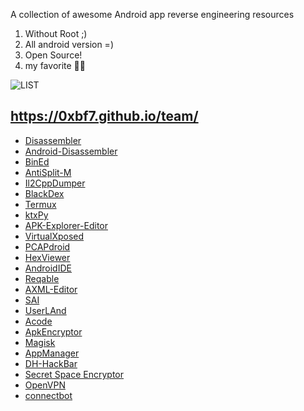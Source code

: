 A collection of awesome Android app reverse engineering resources

1. Without Root ;)
2. All android version =)
3. Open Source!
4. my favorite 🤫🤐

![LIST](https://github.com/ariadesupriyatna/software-reverse-engineering/blob/main/BlackFishSeven.jpg)

## https://0xbf7.github.io/team/
- [Disassembler](https://github.com/timscriptov/Disassembler/releases)
- [Android-Disassembler](https://github.com/yhs0602/Android-Disassembler/releases)
- [BinEd](https://github.com/exbin/bined-android/releases)
- [AntiSplit-M](https://github.com/AbdurazaaqMohammed/AntiSplit-M/releases)
- [Il2CppDumper](https://github.com/Poko-Apps/Il2cppDumpDroidGUI/releases)
- [BlackDex](https://github.com/CodingGay/BlackDex/releases)
- [Termux](https://github.com/termux/termux-app/releases)
- [ktxPy](https://github.com/PsiCodes/ktxpy/releases)
- [APK-Explorer-Editor](https://github.com/apk-editor/APK-Explorer-Editor/releases)
- [VirtualXposed](https://github.com/android-hacker/VirtualXposed/releases)
- [PCAPdroid](https://github.com/emanuele-f/PCAPdroid/releases)
- [HexViewer](https://f-droid.org/packages/fr.ralala.hexviewer/)
- [AndroidIDE](https://github.com/AndroidIDEOfficial/AndroidIDE/releases)
- [Reqable](https://github.com/reqable/reqable-app/releases)
- [AXML-Editor](https://github.com/AbdurazaaqMohammed/AXML-Editor/releases)
- [SAI](https://github.com/Aefyr/SAI/releases)
- [UserLAnd](https://github.com/CypherpunkArmory/UserLAnd/releases)
- [Acode](https://github.com/deadlyjack/Acode)
- [ApkEncryptor](https://github.com/FlyingYu-Z/ApkEncryptor)
- [Magisk](https://github.com/topjohnwu/Magisk/releases)
- [AppManager](https://github.com/MuntashirAkon/AppManager/releases)
- [DH-HackBar](https://github.com/darknethaxor/DH-HackBar/releases)
- [Secret Space Encryptor](https://f-droid.org/packages/com.paranoiaworks.unicus.android.sse/)
- [OpenVPN](https://github.com/schwabe/ics-openvpn/releases)
- [connectbot](https://github.com/connectbot/connectbot/releases)
